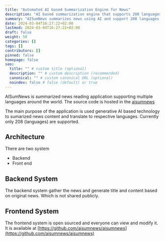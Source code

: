 ```yaml
---
title: "Automated AI based Summarization Engine for News"
description: "AI based summarization engine that supports 208 languages around the world"
summary: "AISumNews summarizes news using AI and support 208 languages around the world"
date: 2024-03-04T16:27:22+02:00
lastmod: 2024-03-04T16:27:22+02:00
draft: false
weight: 50
categories: []
tags: []
contributors: []
pinned: false
homepage: false
seo:
  title: "" # custom title (optional)
  description: "" # custom description (recommended)
  canonical: "" # custom canonical URL (optional)
  noindex: false # false (default) or true
---
```


AISumNews is summarized news reading application supporting multiple languages around the world. The source code is hosted in the [aisumnews](https://github.com/aisumnews/aisumnews)

The main purpose of the application is used generative AI based technology to sumarized news content and translate to respective languages. Currently only 208 (languages) are supported.

## Architecture
There are two system 
 - Backend
 - Front end

## Backend System
The backend system gather the news and generate title and content based on original news. Which is not shared publicly.

## Frontend System
The frontend system is open sourced and everyone can view and modify it. It is available at [https://github.com/aisumnews/aisumnews](https://github.com/aisumnews/aisumnews)
